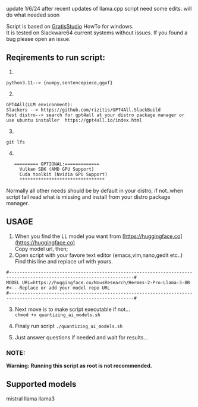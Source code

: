 update 1/6/24 after recent updates of llama.cpp script need some edits. will do what needed soon

Script is based on [GratisStudio](https://github.com/3Simplex/GratisStudio/blob/main/LlamaCpp/Quantizing_with_LlamaCpp.md) HowTo for windows.   
It is tested on Slackware64 current systems without issues. If you found a bug please open an issue. 

## Reqirements to run script:
1.
```
python3.11--> {numpy,sentencepiece,gguf}

```
2.
```
GPT4All(LLM environment):
Slackers --> https://github.com/rizitis/GPT4All.SlackBuild
Rest distro--> search for gpt4all at your distro package manager or use ubuntu installer  https://gpt4all.io/index.html 
```
3.
```
git lfs 
```
4.
```
   ========= OPTIONAL:============= 
     Vulkan SDK (AMD GPU Support)  
     Cuda toolkit (Nvidia GPU Support) 
     ********************************   
```

Normally all other needs should be by default in your distro, if not..when script fail read what is missing and install from your distro package manager. 


## USAGE
1. When you find the LL model you want from [https://huggingface.co](https://huggingface.co)<br>
Copy model url, then; <br>
2. Open script with your favore text editor (emacs,vim,nano,gedit etc..)<br>
Find this line and replace url with yours.
 ```
 #---------------------------------------------------------------------------------------------------------------------#
MODEL_URL=https://huggingface.co/NousResearch/Hermes-2-Pro-Llama-3-8B			#<---Replace or add your model repo URL
#---------------------------------------------------------------------------------------------------------------------#

```

3. Next move is to make script executable if not...<br>
`chmod +x quantizing_ai_models.sh`<br>

4. Finaly run script `./quantizing_ai_models.sh`

5. Just answer questions if needed and wait for results... 

### NOTE:
**Warning: Running this script as root is not recommended.**

## Supported models
mistral
llama
llama3
